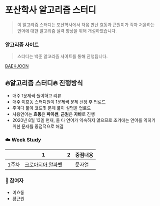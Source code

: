 # 포산학사 알고리즘 스터디

> 이 알고리즘 스터디는 포산학사에서 처음 만난 효동과 근원이가 각자 처음하는 언어에 대한  알고리즘 실력 향상을 위해 개설하였습니다.

### 알고리즘 사이트

> 스터디는 백준 알고리즘 사이트를 통해 진행됩니다.

[BAEKJOON](https://www.acmicpc.net/)

## :fire:알고리즘 스터디:fire: 진행방식

- 매주 1문제씩 풀이하고 리뷰
- 매주 이효동 스터디원이 1문제씩 문제 선정 후 업로드
- 주마다 풀이 코드및 문제 풀이 설명을 업로드
- 사용언어는 **효동**은 **파이썬**, **근원**은 **자바**로 진행
- 2020년 8월 13일 현재, 둘 다 언어가 익숙하지 않으므로 초기에는 언어를 익히기 위한 문제를 중점적으로 해결

### :cloud: Week Study

|        | 1                                                            | 2                                                            | 중점내용                                                      |
| :----: | ------------------------------------------------------------ | ------------------------------------------------------------ | ------------------------------------------------------------ |
| 1주차  | [크로아티아 알파벳](https://www.acmicpc.net/problem/2941) | | 문자열 | |

### :rainbow: 참여자

- 이효동
- 황근원





